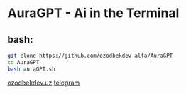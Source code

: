 # AuraGPT - Ai in the Terminal
## bash:

```bash
git clone https://github.com/ozodbekdev-alfa/AuraGPT
cd AuraGPT
bash auraGPT.sh
```

[ozodbekdev.uz](https://ozodbekdev.uz)      [telegram](https://t.me/ozodbekdevv)
